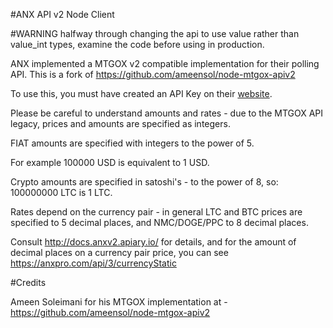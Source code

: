 #ANX API v2 Node Client

#WARNING halfway through changing the api to use value rather than value_int types, examine the code before using in production.

ANX implemented a MTGOX v2 compatible implementation for their polling API. This is a fork of https://github.com/ameensol/node-mtgox-apiv2

To use this, you must have created an API Key on their [website](https://anxpro.com).

Please be careful to understand amounts and rates - due to the MTGOX API legacy, prices and amounts are specified as integers.

FIAT amounts are specified with integers to the power of 5.

For example 100000 USD is equivalent to 1 USD.

Crypto amounts are specified in satoshi's - to the power of 8, so:
100000000 LTC is 1 LTC.

Rates depend on the currency pair - in general LTC and BTC prices are specified to 5 decimal places, and NMC/DOGE/PPC to 8 decimal places.

Consult http://docs.anxv2.apiary.io/ for details, and for the amount of decimal places on a currency pair price, you can see
https://anxpro.com/api/3/currencyStatic

#Credits

Ameen Soleimani for his MTGOX implementation at - https://github.com/ameensol/node-mtgox-apiv2



